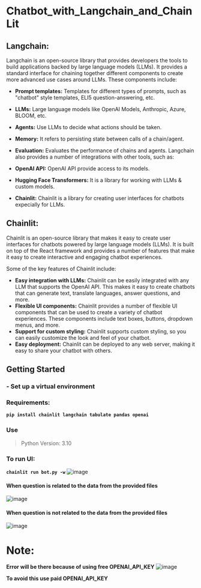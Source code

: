 # Chatbot_with_Langchain_and_ChainLit
## Langchain:
Langchain is an open-source library that provides developers the tools to build applications backed by large language models (LLMs). It provides a standard interface for chaining together different components to create more advanced use cases around LLMs. These components include:

- **Prompt templates:** Templates for different types of prompts, such as "chatbot" style templates, ELI5 question-answering, etc.
- **LLMs:** Large language models like OpenAI Models, Anthropic, Azure, BLOOM, etc.
- **Agents:** Use LLMs to decide what actions should be taken.
- **Memory:** It refers to persisting state between calls of a chain/agent.
- **Evaluation:** Evaluates the performance of chains and agents.
Langchain also provides a number of integrations with other tools, such as:

- **OpenAI API:** OpenAI API provide access to its models.
- **Hugging Face Transformers:** It is a library for working with LLMs & custom models.
- **Chainlit:** Chainlit is a library for creating user interfaces for chatbots expecially for LLMs.
## Chainlit:
Chainlit is an open-source library that makes it easy to create user interfaces for chatbots powered by large language models (LLMs). It is built on top of the React framework and provides a number of features that make it easy to create interactive and engaging chatbot experiences.

Some of the key features of Chainlit include:

- **Easy integration with LLMs:** Chainlit can be easily integrated with any LLM that supports the OpenAI API. This makes it easy to create chatbots that can generate text, translate languages, answer questions, and more.
- **Flexible UI components:** Chainlit provides a number of flexible UI components that can be used to create a variety of chatbot experiences. These components include text boxes, buttons, dropdown menus, and more.
- **Support for custom styling:** Chainlit supports custom styling, so you can easily customize the look and feel of your chatbot.
- **Easy deployment:** Chainlit can be deployed to any web server, making it easy to share your chatbot with others.

## Getting Started
### - Set up a virtual environment
### Requirements:
**`pip install chainlit langchain tabulate pandas openai`**
### Use
> Python Version: 3.10
### To run UI:
**`chainlit run bot.py -w`**
![image](https://github.com/prachi-lab/Chatbot_with_Langchain_and_ChainLit/assets/63344962/97176879-56da-49ed-a45e-e55f50def974)

#### When question is related to the data from the provided files
![image](https://github.com/prachi-lab/Chatbot_with_Langchain_and_ChainLit/assets/63344962/20cdb653-c95a-41c5-af75-1388cb024d77)
#### When question is not related to the data from the provided files
![image](https://github.com/prachi-lab/Chatbot_with_Langchain_and_ChainLit/assets/63344962/9df7fc16-a8b7-447f-bea9-a2298d33e758)


# Note:
**Error will be there because of using free OPENAI_API_KEY**
![image](https://github.com/prachi-lab/Chatbot_with_Langchain_and_ChainLit/assets/63344962/d8394a50-9d5e-4e87-b6a5-7b074a727ce6)

**To avoid this use paid OPENAI_API_KEY**








